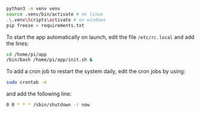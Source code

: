 ```bash
python3 -m venv venv
source .venv/bin/activate # on linux
.\.venv\Scripts\activate # on windows
pip freeze > requirements.txt
```

To start the app automatically on launch, edit the file `/etc/rc.local` and add the lines:

```bash
cd /home/pi/app
/bin/bash /home/pi/app/init.sh &
```

To add a cron job to restart the system daily, edit the cron jobs by using:

```bash
sudo crontab -e
```

and add the following line:

```bash
0 0 * * * /sbin/shutdown -r now
```
